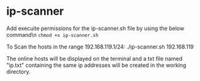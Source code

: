 # ip-scanner

Add execuite permissions for the ip-scanner.sh file by using the below command\n
`chmod +x ip-scanner.sh`

To Scan the hosts in the range 192.168.119.1/24: 
 ./ip-scanner.sh 192.168.119
 
 The online hosts will be displayed on the terminal and a txt file named "ip.txt" containing the same ip addresses
 will be created in the working directory.
